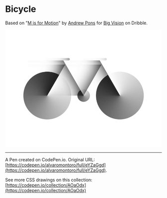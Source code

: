 # Bicycle

Based on "[M is for Motion](https://dribbble.com/shots/5055509-M-is-for-Motion)" by [Andrew Pons](https://dribbble.com/ImAndrewPons) for [Big Vision](https://dribbble.com/BigVision) on Dribble.

![A bicycle done with 3 circles and 5 lines, playing with shadows](https://github.com/alvaromontoro/CSS-Illustrations/blob/master/illustrations/still-life/bicycle/bicycle.png?raw=true)

---

A Pen created on CodePen.io. Original URL: [https://codepen.io/alvaromontoro/full/eYZaGgd](https://codepen.io/alvaromontoro/full/eYZaGgd).

See more CSS drawings on this collection: [https://codepen.io/collection/AOaOdx](https://codepen.io/collection/AOaOdx)
